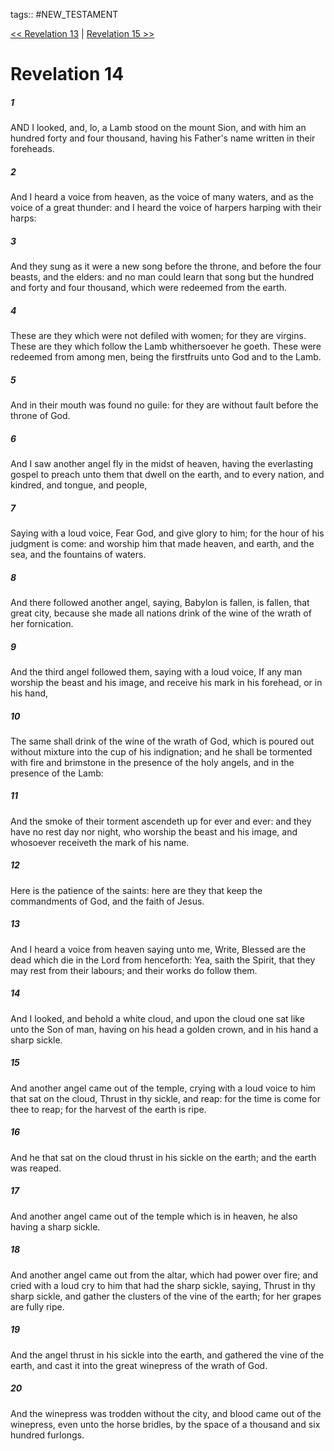 tags:: #NEW_TESTAMENT

[<< Revelation 13](NEW_TESTAMENT/27_Revelation/Revelation_13.md) | [Revelation 15 >>](NEW_TESTAMENT/27_Revelation/Revelation_15.md)

# Revelation 14

##### 1

AND I looked, and, lo, a Lamb stood on the mount Sion, and with him an hundred forty and four thousand, having his Father's name written in their foreheads.

##### 2

And I heard a voice from heaven, as the voice of many waters, and as the voice of a great thunder: and I heard the voice of harpers harping with their harps:

##### 3

And they sung as it were a new song before the throne, and before the four beasts, and the elders: and no man could learn that song but the hundred and forty and four thousand, which were redeemed from the earth.

##### 4

These are they which were not defiled with women; for they are virgins. These are they which follow the Lamb whithersoever he goeth. These were redeemed from among men, being the firstfruits unto God and to the Lamb.

##### 5

And in their mouth was found no guile: for they are without fault before the throne of God.

##### 6

And I saw another angel fly in the midst of heaven, having the everlasting gospel to preach unto them that dwell on the earth, and to every nation, and kindred, and tongue, and people,

##### 7

Saying with a loud voice, Fear God, and give glory to him; for the hour of his judgment is come: and worship him that made heaven, and earth, and the sea, and the fountains of waters.

##### 8

And there followed another angel, saying, Babylon is fallen, is fallen, that great city, because she made all nations drink of the wine of the wrath of her fornication.

##### 9

And the third angel followed them, saying with a loud voice, If any man worship the beast and his image, and receive his mark in his forehead, or in his hand,

##### 10

The same shall drink of the wine of the wrath of God, which is poured out without mixture into the cup of his indignation; and he shall be tormented with fire and brimstone in the presence of the holy angels, and in the presence of the Lamb:

##### 11

And the smoke of their torment ascendeth up for ever and ever: and they have no rest day nor night, who worship the beast and his image, and whosoever receiveth the mark of his name.

##### 12

Here is the patience of the saints: here are they that keep the commandments of God, and the faith of Jesus.

##### 13

And I heard a voice from heaven saying unto me, Write, Blessed are the dead which die in the Lord from henceforth: Yea, saith the Spirit, that they may rest from their labours; and their works do follow them.

##### 14

And I looked, and behold a white cloud, and upon the cloud one sat like unto the Son of man, having on his head a golden crown, and in his hand a sharp sickle.

##### 15

And another angel came out of the temple, crying with a loud voice to him that sat on the cloud, Thrust in thy sickle, and reap: for the time is come for thee to reap; for the harvest of the earth is ripe.

##### 16

And he that sat on the cloud thrust in his sickle on the earth; and the earth was reaped.

##### 17

And another angel came out of the temple which is in heaven, he also having a sharp sickle.

##### 18

And another angel came out from the altar, which had power over fire; and cried with a loud cry to him that had the sharp sickle, saying, Thrust in thy sharp sickle, and gather the clusters of the vine of the earth; for her grapes are fully ripe.

##### 19

And the angel thrust in his sickle into the earth, and gathered the vine of the earth, and cast it into the great winepress of the wrath of God.

##### 20

And the winepress was trodden without the city, and blood came out of the winepress, even unto the horse bridles, by the space of a thousand and six hundred furlongs.
